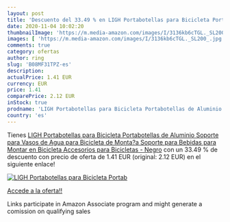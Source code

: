 ```yaml
---
layout: post
title: 'Descuento del 33.49 % en LIGH Portabotellas para Bicicleta Portab'
date: 2020-11-04 10:02:20
thumbnailImage: 'https://m.media-amazon.com/images/I/3136kb6cTGL._SL200_.jpg'
images: [ 'https://m.media-amazon.com/images/I/3136kb6cTGL._SL200_.jpg' ]
comments: true
category: ofertas
author: ring
slug: 'B08MF31TPZ-es'
description:
actualPrice: 1.41 EUR
currency: EUR
price: 1.41
comparePrice: 2.12 EUR
inStock: true
prodname: 'LIGH Portabotellas para Bicicleta Portabotellas de Aluminio Soporte para Vasos de Agua para Bicicleta de Monta?a Soporte para Bebidas para Montar en Bicicleta Accesorios para Bicicletas - Negro'
country: 'es'
---
```


Tienes [LIGH Portabotellas para Bicicleta Portabotellas de Aluminio Soporte para Vasos de Agua para Bicicleta de Monta?a Soporte para Bebidas para Montar en Bicicleta Accesorios para Bicicletas - Negro](https://www.amazon.es/dp/B08MF31TPZ/?tag=tolees-21) con un 33.49 % de descuento con precio de oferta de 1.41 EUR (original: 2.12 EUR) en el siguiente enlace!

[![LIGH Portabotellas para Bicicleta Portab](https://m.media-amazon.com/images/I/3136kb6cTGL._SL200_.jpg)](https://www.amazon.es/dp/B08MF31TPZ/?tag=tolees-21)

[Accede a la oferta!!](https://www.amazon.es/dp/B08MF31TPZ/?tag=tolees-21)

Links participate in Amazon Associate program and might generate a comission on qualifying sales


